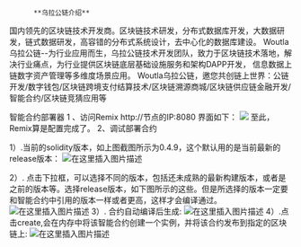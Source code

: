           **乌拉公链介绍**
 国内领先的区块链技术开发商。区块链技术研发，分布式数据库开发，大数据研发，链式数据研发，高容错的分布式系统设计，去中心化的数据库建设。
 Woutla乌拉公链--为行业应用而生，乌拉公链技术开发团队，致力于区块链技术落地，解决行业痛点，为行业提供区块链底层基础设施服务和架构DAPP开发，
 信息数据上链数字资产管理等多维度场景应用。
 Woutla乌拉公链，邀您共创链上世界：公链开发/数字钱包/区块链跨境支付结算技术/区块链溯源商城/区块链供应链金融开发/智能合约/区块链竞猜应用等

智能合约部署器
1 、访问Remix
http://节点的IP:8080
界面如下：
 ![](https://img-blog.csdnimg.cn/20181127142401857.png?x-oss-process=image/watermark,type_ZmFuZ3poZW5naGVpdGk,shadow_10,text_aHR0cHM6Ly9ibG9nLmNzZG4ubmV0L1dvdXRsYQ==,size_16,color_FFFFFF,t_70)
至此，Remix算是配置完成了。
2、调试部署合约

1）.当前的solidity版本，如上图截图所示为0.4.9，这个默认用的是当前最新的release版本：
 ![在这里插入图片描述](https://img-blog.csdnimg.cn/20181127142429112.png?x-oss-process=image/watermark,type_ZmFuZ3poZW5naGVpdGk,shadow_10,text_aHR0cHM6Ly9ibG9nLmNzZG4ubmV0L1dvdXRsYQ==,size_16,color_FFFFFF,t_70)
 

2）. 点击下拉框，可以选择不同的版本，包括还未成熟的最新构建版本，或者是之前的版本等。选择release版本，如下图所示的这些。但是所选择的版本一定要和智能合约中引用的版本一样或者更高，这样才会编译通过。
 ![在这里插入图片描述](https://img-blog.csdnimg.cn/20181127142448213.png?x-oss-process=image/watermark,type_ZmFuZ3poZW5naGVpdGk,shadow_10,text_aHR0cHM6Ly9ibG9nLmNzZG4ubmV0L1dvdXRsYQ==,size_16,color_FFFFFF,t_70)
3）. 合约自动编译后生成:
 ![在这里插入图片描述](https://img-blog.csdnimg.cn/20181127142503859.png?x-oss-process=image/watermark,type_ZmFuZ3poZW5naGVpdGk,shadow_10,text_aHR0cHM6Ly9ibG9nLmNzZG4ubmV0L1dvdXRsYQ==,size_16,color_FFFFFF,t_70)
4）.点击create,会在内存中将该智能合约创建一个实例，并将该合约发布到指定的区块链上:
 ![在这里插入图片描述](https://img-blog.csdnimg.cn/20181127142518596.png)

